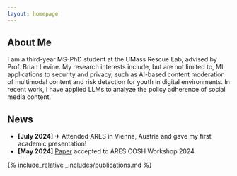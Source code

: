 ```yaml
---
layout: homepage
---
```


## About Me

I am a third-year MS-PhD student at the UMass Rescue Lab, advised by Prof. Brian Levine. My research interests include, but are not limited to, ML applications to security and privacy, such as AI-based content moderation of multimodal content and risk detection for youth in digital environments. In recent work, I have applied LLMs to analyze the policy adherence of social media content.

<!-- ## Research Interests

- **Computer Vision:** image recognition, image generation, video captioning
- **Machine Learning:** meta-learning, incremental learning, transfer learning -->

## News

- **[July 2024]** ✈ Attended ARES in Vienna, Austria and gave my first academic presentation!
- **[May 2024]** [Paper](https://dl.acm.org/doi/10.1145/3664476.3670907) accepted to ARES COSH Workshop 2024.

{% include_relative _includes/publications.md %}

<!-- {% include_relative _includes/services.md %} -->
